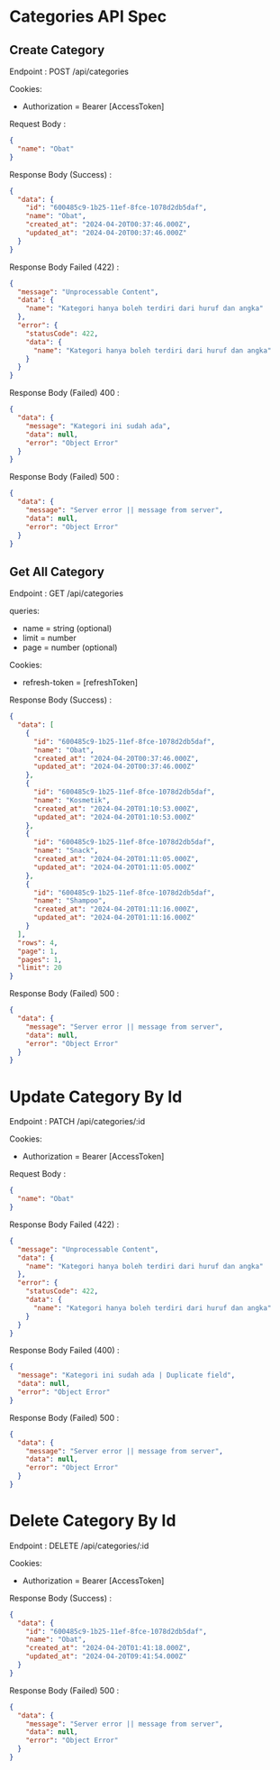 # Categories API Spec

## Create Category

Endpoint : POST /api/categories

Cookies:

- Authorization = Bearer [AccessToken]

Request Body :

```json
{
  "name": "Obat"
}
```

Response Body (Success) :

```json
{
  "data": {
    "id": "600485c9-1b25-11ef-8fce-1078d2db5daf",
    "name": "Obat",
    "created_at": "2024-04-20T00:37:46.000Z",
    "updated_at": "2024-04-20T00:37:46.000Z"
  }
}
```

Response Body Failed (422) :

```json
{
  "message": "Unprocessable Content",
  "data": {
    "name": "Kategori hanya boleh terdiri dari huruf dan angka"
  },
  "error": {
    "statusCode": 422,
    "data": {
      "name": "Kategori hanya boleh terdiri dari huruf dan angka"
    }
  }
}
```

Response Body (Failed) 400 :

```json
{
  "data": {
    "message": "Kategori ini sudah ada",
    "data": null,
    "error": "Object Error"
  }
}
```

Response Body (Failed) 500 :

```json
{
  "data": {
    "message": "Server error || message from server",
    "data": null,
    "error": "Object Error"
  }
}
```

## Get All Category

Endpoint : GET /api/categories

queries:

- name = string (optional)
- limit = number
- page = number (optional)

Cookies:

- refresh-token = [refreshToken]

Response Body (Success) :

```json
{
  "data": [
    {
      "id": "600485c9-1b25-11ef-8fce-1078d2db5daf",
      "name": "Obat",
      "created_at": "2024-04-20T00:37:46.000Z",
      "updated_at": "2024-04-20T00:37:46.000Z"
    },
    {
      "id": "600485c9-1b25-11ef-8fce-1078d2db5daf",
      "name": "Kosmetik",
      "created_at": "2024-04-20T01:10:53.000Z",
      "updated_at": "2024-04-20T01:10:53.000Z"
    },
    {
      "id": "600485c9-1b25-11ef-8fce-1078d2db5daf",
      "name": "Snack",
      "created_at": "2024-04-20T01:11:05.000Z",
      "updated_at": "2024-04-20T01:11:05.000Z"
    },
    {
      "id": "600485c9-1b25-11ef-8fce-1078d2db5daf",
      "name": "Shampoo",
      "created_at": "2024-04-20T01:11:16.000Z",
      "updated_at": "2024-04-20T01:11:16.000Z"
    }
  ],
  "rows": 4,
  "page": 1,
  "pages": 1,
  "limit": 20
}
```

Response Body (Failed) 500 :

```json
{
  "data": {
    "message": "Server error || message from server",
    "data": null,
    "error": "Object Error"
  }
}
```

# Update Category By Id

Endpoint : PATCH /api/categories/:id

Cookies:

- Authorization = Bearer [AccessToken]

Request Body :

```json
{
  "name": "Obat"
}
```

Response Body Failed (422) :

```json
{
  "message": "Unprocessable Content",
  "data": {
    "name": "Kategori hanya boleh terdiri dari huruf dan angka"
  },
  "error": {
    "statusCode": 422,
    "data": {
      "name": "Kategori hanya boleh terdiri dari huruf dan angka"
    }
  }
}
```

Response Body Failed (400) :

```json
{
  "message": "Kategori ini sudah ada | Duplicate field",
  "data": null,
  "error": "Object Error"
}
```

Response Body (Failed) 500 :

```json
{
  "data": {
    "message": "Server error || message from server",
    "data": null,
    "error": "Object Error"
  }
}
```

# Delete Category By Id

Endpoint : DELETE /api/categories/:id

Cookies:

- Authorization = Bearer [AccessToken]

Response Body (Success) :

```json
{
  "data": {
    "id": "600485c9-1b25-11ef-8fce-1078d2db5daf",
    "name": "Obat",
    "created_at": "2024-04-20T01:41:18.000Z",
    "updated_at": "2024-04-20T09:41:54.000Z"
  }
}
```

Response Body (Failed) 500 :

```json
{
  "data": {
    "message": "Server error || message from server",
    "data": null,
    "error": "Object Error"
  }
}
```
